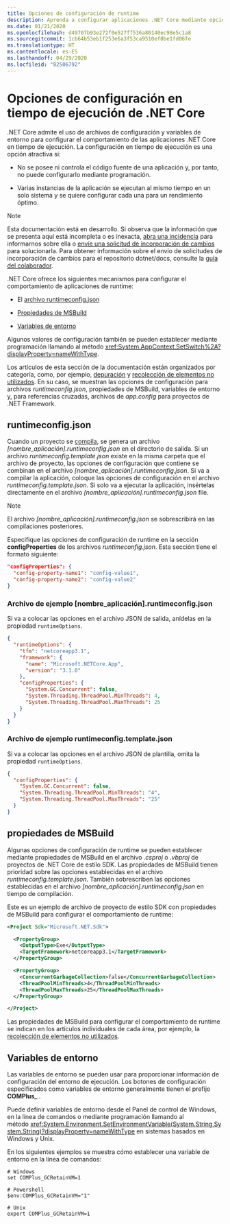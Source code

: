 ```yaml
---
title: Opciones de configuración de runtime
description: Aprenda a configurar aplicaciones .NET Core mediante opciones de configuración de tiempo de ejecución.
ms.date: 01/21/2020
ms.openlocfilehash: d49707b93e272f0e527ff536a80140ec98e5c1a8
ms.sourcegitcommit: 1cb64b53eb1f253e6a3f53ca9510ef0be1fd06fe
ms.translationtype: HT
ms.contentlocale: es-ES
ms.lasthandoff: 04/29/2020
ms.locfileid: "82506792"
---
```

# <a name="net-core-run-time-configuration-settings"></a>Opciones de configuración en tiempo de ejecución de .NET Core

.NET Core admite el uso de archivos de configuración y variables de entorno para configurar el comportamiento de las aplicaciones .NET Core en tiempo de ejecución. La configuración en tiempo de ejecución es una opción atractiva si:

- No se posee ni controla el código fuente de una aplicación y, por tanto, no puede configurarlo mediante programación.

- Varias instancias de la aplicación se ejecutan al mismo tiempo en un solo sistema y se quiere configurar cada una para un rendimiento óptimo.

> [!NOTE]
> Esta documentación está en desarrollo. Si observa que la información que se presenta aquí está incompleta o es inexacta, [abra una incidencia](https://github.com/dotnet/docs/issues) para informarnos sobre ella o [envíe una solicitud de incorporación de cambios](https://github.com/dotnet/docs/pulls) para solucionarla. Para obtener información sobre el envío de solicitudes de incorporación de cambios para el repositorio dotnet/docs, consulte la [guía del colaborador](https://docs.microsoft.com/contribute/dotnet/dotnet-contribute).

.NET Core ofrece los siguientes mecanismos para configurar el comportamiento de aplicaciones de runtime:

- El [archivo runtimeconfig.json](#runtimeconfigjson)

- [Propiedades de MSBuild](#msbuild-properties)

- [Variables de entorno](#environment-variables)

Algunos valores de configuración también se pueden establecer mediante programación llamando al método <xref:System.AppContext.SetSwitch%2A?displayProperty=nameWithType>.

Los artículos de esta sección de la documentación están organizados por categoría, como, por ejemplo, [depuración](debugging-profiling.md) y [recolección de elementos no utilizados](garbage-collector.md). En su caso, se muestran las opciones de configuración para archivos *runtimeconfig.json*, propiedades de MSBuild, variables de entorno y, para referencias cruzadas, archivos de *app.config* para proyectos de .NET Framework.

## <a name="runtimeconfigjson"></a>runtimeconfig.json

Cuando un proyecto se [compila](../tools/dotnet-build.md), se genera un archivo *[nombre_aplicación].runtimeconfig.json* en el directorio de salida. Si un archivo *runtimeconfig.template.json* existe en la misma carpeta que el archivo de proyecto, las opciones de configuración que contiene se combinan en el archivo *[nombre_aplicación].runtimeconfig.json*. Si va a compilar la aplicación, coloque las opciones de configuración en el archivo *runtimeconfig.template.json*. Si solo va a ejecutar la aplicación, insértelas directamente en el archivo *[nombre_aplicación].runtimeconfig.json* file.

> [!NOTE]
> El archivo *[nombre_aplicación].runtimeconfig.json* se sobrescribirá en las compilaciones posteriores.

Especifique las opciones de configuración de runtime en la sección **configProperties** de los archivos *runtimeconfig.json*. Esta sección tiene el formato siguiente:

```json
"configProperties": {
  "config-property-name1": "config-value1",
  "config-property-name2": "config-value2"
}
```

### <a name="example-appnameruntimeconfigjson-file"></a>Archivo de ejemplo [nombre_aplicación].runtimeconfig.json

Si va a colocar las opciones en el archivo JSON de salida, anídelas en la propiedad `runtimeOptions`.

```json
{
  "runtimeOptions": {
    "tfm": "netcoreapp3.1",
    "framework": {
      "name": "Microsoft.NETCore.App",
      "version": "3.1.0"
    },
    "configProperties": {
      "System.GC.Concurrent": false,
      "System.Threading.ThreadPool.MinThreads": 4,
      "System.Threading.ThreadPool.MaxThreads": 25
    }
  }
}
```

### <a name="example-runtimeconfigtemplatejson-file"></a>Archivo de ejemplo runtimeconfig.template.json

Si va a colocar las opciones en el archivo JSON de plantilla, omita la propiedad `runtimeOptions`.

```json
{
  "configProperties": {
    "System.GC.Concurrent": false,
    "System.Threading.ThreadPool.MinThreads": "4",
    "System.Threading.ThreadPool.MaxThreads": "25"
  }
}
```

## <a name="msbuild-properties"></a>propiedades de MSBuild

Algunas opciones de configuración de runtime se pueden establecer mediante propiedades de MSBuild en el archivo *.csproj* o *.vbproj* de proyectos de .NET Core de estilo SDK. Las propiedades de MSBuild tienen prioridad sobre las opciones establecidas en el archivo *runtimeconfig.template.json*. También sobrescriben las opciones establecidas en el archivo *[nombre_aplicación].runtimeconfig.json* en tiempo de compilación.

Este es un ejemplo de archivo de proyecto de estilo SDK con propiedades de MSBuild para configurar el comportamiento de runtime:

```xml
<Project Sdk="Microsoft.NET.Sdk">

  <PropertyGroup>
    <OutputType>Exe</OutputType>
    <TargetFramework>netcoreapp3.1</TargetFramework>
  </PropertyGroup>

  <PropertyGroup>
    <ConcurrentGarbageCollection>false</ConcurrentGarbageCollection>
    <ThreadPoolMinThreads>4</ThreadPoolMinThreads>
    <ThreadPoolMaxThreads>25</ThreadPoolMaxThreads>
  </PropertyGroup>

</Project>
```

Las propiedades de MSBuild para configurar el comportamiento de runtime se indican en los artículos individuales de cada área, por ejemplo, la [recolección de elementos no utilizados](garbage-collector.md).

## <a name="environment-variables"></a>Variables de entorno

Las variables de entorno se pueden usar para proporcionar información de configuración del entorno de ejecución. Los botones de configuración especificados como variables de entorno generalmente tienen el prefijo **COMPlus_** .

Puede definir variables de entorno desde el Panel de control de Windows, en la línea de comandos o mediante programación llamando al método <xref:System.Environment.SetEnvironmentVariable(System.String,System.String)?displayProperty=nameWithType> en sistemas basados en Windows y Unix.

En los siguientes ejemplos se muestra cómo establecer una variable de entorno en la línea de comandos:

```shell
# Windows
set COMPlus_GCRetainVM=1

# Powershell
$env:COMPlus_GCRetainVM="1"

# Unix
export COMPlus_GCRetainVM=1
```
